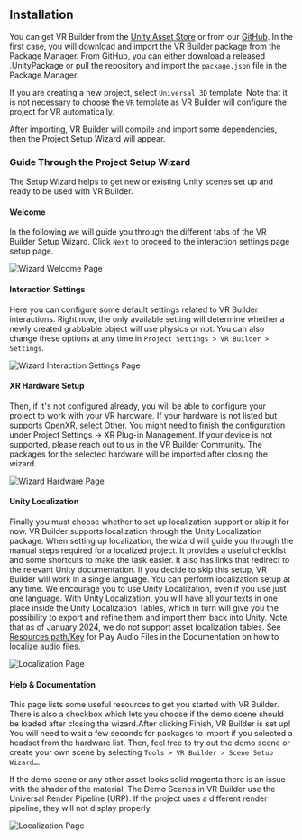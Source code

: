 ## Installation

You can get VR Builder from the [Unity Asset Store](https://u3d.as/3pUD) or from our [GitHub](https://github.com/MindPort-GmbH/VR-Builder/releases). In the first case, you will download and import the VR Builder package from the Package Manager. From GitHub, you can either download a released .UnityPackage or pull the repository and import the 
`package.json` file in the Package Manager.

If you are creating a new project, select `Universal 3D` template. Note that it is not necessary to choose the `VR` template as VR Builder will configure the project for VR automatically.

After importing, VR Builder will compile and import some dependencies, then the Project Setup Wizard will appear.

### Guide Through the Project Setup Wizard
The Setup Wizard helps to get new or existing Unity scenes set up and ready to be used with VR Builder. 

#### Welcome
In the following we will guide you through the different tabs of the VR Builder Setup Wizard.
Click `Next` to proceed to the interaction settings page setup page.

![Wizard Welcome Page](images/installation-wizard-welcome.png)

#### Interaction Settings
Here you can configure some default settings related to VR Builder interactions. Right now, the only available setting will determine whether a newly created grabbable object will use physics or not. You can also change these options at any time in `Project Settings > VR Builder > Settings`.

![Wizard Interaction Settings Page](images/installation-wizard-interaction-settings.png)

#### XR Hardware Setup
Then, if it's not configured already, you will be able to configure your project to work with your VR hardware. If your hardware is not listed but supports OpenXR, select Other. You might need to finish the configuration under Project Settings -> XR Plug-in Management. If your device is not supported, please reach out to us in the VR Builder Community. The packages for the selected hardware will be imported after closing the wizard.

![Wizard Hardware Page](images/installation-wizard-hardware.png)

#### Unity Localization

Finally you must choose whether to set up localization support or skip it for now. VR Builder supports localization through the Unity Localization package. When setting up localization, the wizard will guide you through the manual steps required for a localized project. It provides a useful checklist and some shortcuts to make the task easier. It also has links that redirect to the relevant Unity documentation. If you decide to skip this setup, VR Builder will work in a single language. You can perform localization setup at any time. We encourage you to use Unity Localization, even if you use just one language. With Unity Localization, you will have all your texts in one place inside the Unity Localization Tables, which in turn will give you the possibility to export and refine them and import them back into Unity. Note that as of January 2024, we do not support asset localization tables. See [Resources path/Key](https://mindport-gmbh.github.io/VR-Builder-Documentation/articles/core/play-audio-file-behavior.html#configuration) for Play Audio Files in the Documentation on how to localize audio files.

![Localization Page](images/installation-wizard-localization.png)

#### Help & Documentation

This page lists some useful resources to get you started with VR Builder. There is also a checkbox which lets you choose if the demo scene should be loaded after closing the wizard.After clicking Finish, VR Builder is set up! You will need to wait a few seconds for packages to import if you selected a headset from the hardware list. Then, feel free to try out the demo scene or create your own scene by selecting `Tools > VR Builder > Scene Setup Wizard…`.

If the demo scene or any other asset looks solid magenta there is an issue with the shader of the material. The Demo Scenes in VR Builder use the Universal Render Pipeline (URP). If the project uses a different render pipeline, they will not display properly.

![Localization Page](images/instalation-wizard-help-documentantion.png)
